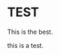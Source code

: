 # TEST

<!-- Synopsis Start -->
This is the best.
<!-- Synopsis End -->

this is a test.

<!-- Published: 1571670095576 -->
<!-- Updated: -->
<!-- Status: PUB -->
